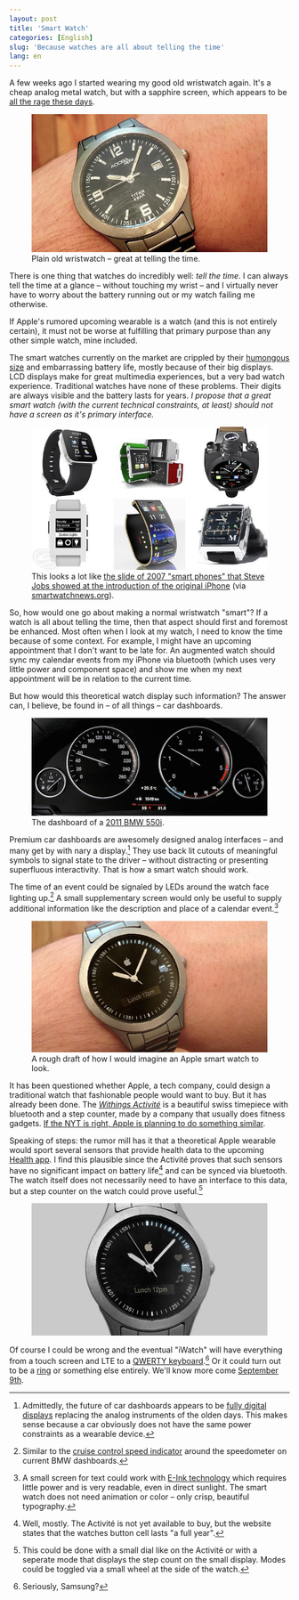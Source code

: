 ```yaml
---
layout: post
title: 'Smart Watch'
categories: [English]
slug: 'Because watches are all about telling the time'
lang: en
---
```


A few weeks ago I started wearing my good old wristwatch again. It's a cheap analog metal watch, but with a sapphire screen, which appears to be [all the rage these days](http://thetechblock.com/sapphire-crystal-display-iphone-6/).

<figure><img src='/images/iwatch/adora.jpg' /><figcaption>Plain old wristwatch – great at telling the time.</figcaption></figure>

There is one thing that watches do incredibly well: *tell the time*. I can always tell the time at a glance – without touching my wrist – and I virtually never have to worry about the battery running out or my watch failing me otherwise.

If Apple's rumored upcoming wearable is a watch (and this is not entirely certain), it must not be worse at fulfilling that primary purpose than any other simple watch, mine included.

The smart watches currently on the market are crippled by their [humongous size](http://www.pcworld.com/article/2602440/samsungs-gear-s-smartwatch-is-just-too-big.html) and embarrassing battery life, mostly because of their big displays. LCD displays make for great multimedia experiences, but a very bad watch experience. Traditional watches have none of these problems. Their digits are always visible and the battery lasts for years. *I propose that a great smart watch (with the current technical constraints, at least) should not have a screen as it's primary interface.*

<figure><img src='/images/iwatch/smartwatches.jpg' /><figcaption>This looks a lot like <a href="http://daringfireball.net/misc/2010/03/smartphones.jpg">the slide of 2007 "smart phones" that Steve Jobs showed at the introduction of the original iPhone</a> (via <a href='http://www.smartwatchnews.org/top-5-smart-watches/'>smartwatchnews.org</a>).</figcaption></figure>

So, how would one go about making a normal wristwatch "smart"? If a watch is all about telling the time, then that aspect should first and foremost be enhanced. Most often when I look at my watch, I need to know the time because of some context. For example, I might have an upcoming appointment that I don't want to be late for. An augmented watch should sync my calendar events from my iPhone via bluetooth (which uses very little power and component space) and show me when my next appointment will be in relation to the current time.

But how would this theoretical watch display such information? The answer can, I believe, be found in – of all things – car dashboards.

<figure><img src='/images/iwatch/bmw.jpg' /><figcaption>The dashboard of a <a href="http://www.bmwblog.com/2010/08/06/bmwblog-drive-review-2011-bmw-550i-–-survival-of-the-fittest/">2011 BMW 550i</a>.</figcaption></figure>

Premium car dashboards are awesomely designed analog interfaces – and many get by with nary a display.[^dashboard] They use back lit cutouts of meaningful symbols to signal state to the driver – without distracting or presenting superfluous interactivity. That is how a smart watch should work.

[^dashboard]: Admittedly, the future of car dashboards appears to be [fully digital displays](https://medium.com/@dnevozhai/car-dashboard-ui-collection-123ce3ab5303) replacing the analog instruments of the olden days. This makes sense because a car obviously does not have the same power constraints as a wearable device.

The time of an event could be signaled by LEDs around the watch face lighting up.[^indicator] A small supplementary screen would only be useful to supply additional information like the description and place of a calendar event.[^display]

[^display]: A small screen for text could work with [E-Ink technology](http://en.wikipedia.org/wiki/E_Ink) which requires little power and is very readable, even in direct sunlight. The smart watch does not need animation or color – only crisp, beautiful typography.

[^indicator]: Similar to the [cruise control speed indicator](http://www.e90post.com/forums/attachment.php?s=172d867759b7ccf914230aaf726b628f&attachmentid=786&stc=1&d=1113994944) around the speedometer on current BMW dashboards.

<figure><img src='/images/iwatch/iWatch.jpg' /><figcaption>A rough draft of how I would imagine an Apple smart watch to look.</figcaption></figure>

It has been questioned whether Apple, a tech company, could design a traditional watch that fashionable people would want to buy. But it has already been done. The *[Withings Activité](http://www.withings.com/activite/)* is a beautiful swiss timepiece with bluetooth and a step counter, made by a company that usually does fitness gadgets. [If the NYT is right, Apple is planning to do something similar](http://www.nytimes.com/2014/09/04/fashion/intel-and-opening-ceremony-collaborate-on-mica-a-stylish-tech-bracelet.html).

Speaking of steps: the rumor mill has it that a theoretical Apple wearable would sport several sensors that provide health data to the upcoming [Health app](http://www.apple.com/ios/ios8/health/). I find this plausible since the Activité proves that such sensors have no significant impact on battery life[^activite] and can be synced via bluetooth. The watch itself does not necessarily need to have an interface to this data, but a step counter on the watch could prove useful.[^modes]

[^activite]: Well, mostly. The Activité is not yet available to buy, but the website states that the watches button cell lasts "a full year".

[^modes]: This could be done with a small dial like on the Activité or with a seperate mode that displays the step count on the small display. Modes could be toggled via a small wheel at the side of the watch.

<figure><img src='/images/iwatch/iWatch-detail.jpg' /><figcaption></figcaption></figure>

Of course I could be wrong and the eventual "iWatch" will have everything from a touch screen and LTE to a [QWERTY keyboard](http://techcrunch.com/2014/09/03/hands-on-with-the-samsung-gear-s-smart-watch/).[^qwerty] Or it could turn out to be a [ring](http://appleinsider.com/articles/13/04/03/rumor-apple-television-with-iring-motion-controller-to-launch-this-year) or something else entirely. We'll know more come [September 9th](http://www.loopinsight.com/2014/08/28/apple-announces-special-event-for-sept-9/).

[^qwerty]: Seriously, Samsung?